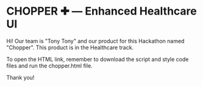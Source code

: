 # CHOPPER ✚ — Enhanced Healthcare UI

Hi! Our team is "Tony Tony" and our product for this Hackathon named "Chopper". This product is in the Healthcare track. 

To open the HTML link, remember to download the script and style code files and run the chopper.html file.

Thank you!
